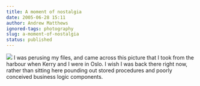 ```yaml
---
title: A moment of nostalgia
date: 2005-06-28 15:11
author: Andrew Matthews
ignored-tags: photography
slug: a-moment-of-nostalgia
status: published
---
```


[![](http://photos1.blogger.com/blogger/6860/929/320/oslo%20harbour.jpg)](http://photos1.blogger.com/blogger/6860/929/1600/oslo%20harbour.jpg) I was perusing my files, and came across this picture that I took from the harbour when Kerry and I were in Oslo. I wish I was back there right now, rather than sitting here pounding out stored procedures and poorly conceived business logic components.
